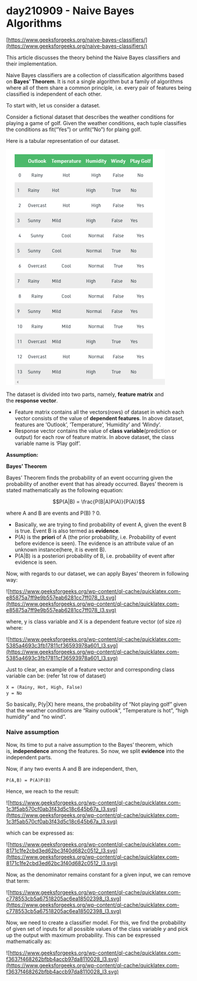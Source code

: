 # day210909 - Naive Bayes Algorithms

[https://www.geeksforgeeks.org/naive-bayes-classifiers/](https://www.geeksforgeeks.org/naive-bayes-classifiers/)

This article discusses the theory behind the Naive Bayes classifiers and their implementation.

Naive Bayes classifiers are a collection of classification algorithms based on **Bayes’ Theorem**. It is not a single algorithm but a family of algorithms where all of them share a common principle, i.e. every pair of features being classified is independent of each other.

To start with, let us consider a dataset.

Consider a fictional dataset that describes the weather conditions for playing a game of golf. Given the weather conditions, each tuple classifies the conditions as fit(“Yes”) or unfit(“No”) for plaing golf.

Here is a tabular representation of our dataset.

![Untitled](day210909%20-%20Naive%20Bayes%20Algorithms%20fd3ee831b0d749ac8f90fca46f243fe3/Untitled.png)

The dataset is divided into two parts, namely, **feature matrix** and the **response vector**.

- Feature matrix contains all the vectors(rows) of dataset in which each vector consists of the value of **dependent features**. In above dataset, features are ‘Outlook’, ‘Temperature’, ‘Humidity’ and ‘Windy’.
- Response vector contains the value of **class variable**(prediction or output) for each row of feature matrix. In above dataset, the class variable name is ‘Play golf’.

**Assumption:**

**Bayes’ Theorem**

Bayes’ Theorem finds the probability of an event occurring given the probability of another event that has already occurred. Bayes’ theorem is stated mathematically as the following equation:

$$P(A|B) = \frac{P(B|A)P(A)}{P(A)}$$

where A and B are events and P(B) ? 0.

- Basically, we are trying to find probability of event A, given the event B is true. Event B is also termed as **evidence**.
- P(A) is the **priori** of A (the prior probability, i.e. Probability of event before evidence is seen). The evidence is an attribute value of an unknown instance(here, it is event B).
- P(A|B) is a posteriori probability of B, i.e. probability of event after evidence is seen.

Now, with regards to our dataset, we can apply Bayes’ theorem in following way:

![https://www.geeksforgeeks.org/wp-content/ql-cache/quicklatex.com-e85875a7ff9e9b557eab6281cc7ff078_l3.svg](https://www.geeksforgeeks.org/wp-content/ql-cache/quicklatex.com-e85875a7ff9e9b557eab6281cc7ff078_l3.svg)

where, y is class variable and X is a dependent feature vector (of size *n*) where:

![https://www.geeksforgeeks.org/wp-content/ql-cache/quicklatex.com-5385a4693c3fb17811cf36593978a601_l3.svg](https://www.geeksforgeeks.org/wp-content/ql-cache/quicklatex.com-5385a4693c3fb17811cf36593978a601_l3.svg)

Just to clear, an example of a feature vector and corresponding class variable can be: (refer 1st row of dataset)

```
X = (Rainy, Hot, High, False)
y = No

```

So basically, P(y|X) here means, the probability of “Not playing golf” given that the weather conditions are “Rainy outlook”, “Temperature is hot”, “high humidity” and “no wind”.

### Naive assumption

Now, its time to put a naive assumption to the Bayes’ theorem, which is, **independence** among the features. So now, we split **evidence** into the independent parts.

Now, if any two events A and B are independent, then,

```
P(A,B) = P(A)P(B)

```

Hence, we reach to the result:

![https://www.geeksforgeeks.org/wp-content/ql-cache/quicklatex.com-1c3f5ab570cf0ab3f43d5c18c645b67a_l3.svg](https://www.geeksforgeeks.org/wp-content/ql-cache/quicklatex.com-1c3f5ab570cf0ab3f43d5c18c645b67a_l3.svg)

which can be expressed as:

![https://www.geeksforgeeks.org/wp-content/ql-cache/quicklatex.com-8171c1fe2cbd3ed62bc3f40d682c0512_l3.svg](https://www.geeksforgeeks.org/wp-content/ql-cache/quicklatex.com-8171c1fe2cbd3ed62bc3f40d682c0512_l3.svg)

Now, as the denominator remains constant for a given input, we can remove that term:

![https://www.geeksforgeeks.org/wp-content/ql-cache/quicklatex.com-c778553cb5a67518205ac6ea18502398_l3.svg](https://www.geeksforgeeks.org/wp-content/ql-cache/quicklatex.com-c778553cb5a67518205ac6ea18502398_l3.svg)

Now, we need to create a classifier model. For this, we find the probability of given set of inputs for all possible values of the class variable *y* and pick up the output with maximum probability. This can be expressed mathematically as:

![https://www.geeksforgeeks.org/wp-content/ql-cache/quicklatex.com-f3637f468262bfbb4accb97da8110028_l3.svg](https://www.geeksforgeeks.org/wp-content/ql-cache/quicklatex.com-f3637f468262bfbb4accb97da8110028_l3.svg)